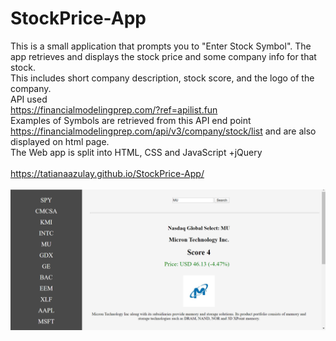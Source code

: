# StockPrice-App
This is a small application that prompts you to "Enter Stock Symbol". 
The app retrieves and displays the stock price and some company info for that stock. <br>
This includes short company description, stock score, and the logo of the company.<br>
API used <br>
https://financialmodelingprep.com/?ref=apilist.fun<br>
Examples of Symbols are retrieved from this API end point https://financialmodelingprep.com/api/v3/company/stock/list and are also displayed on html page.<br>
The Web app is split into HTML, CSS and JavaScript +jQuery<br>
<br>
https://tatianaazulay.github.io/StockPrice-App/<br>
<br>
![](Untitled.png)
